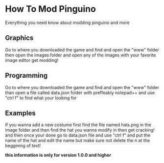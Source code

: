 # How To Mod Pinguino

Everything you need know about modding pinguino and more
## Graphics
Go to where you downloaded the game and find and open the "www" folder then open the images folder and open any of the images with your favorite image editor get modding!


## Programming
Go to where you downloaded the game and find and open the "www" folder than open a file called data.json folder with preffeably notepad++ and use "ctrl f" to find what your looking for


## Examples
If you wanna add a new costume first find the file named hats.png in the image folder and then find the hat you wanna modify in then get cracking!
and then once your done go to data.json file and use "ctrl f" and put the name of the hat and edit the name but make sure not delete the n at the beggining of text!

**this information is only for version 1.0.0 and higher**
